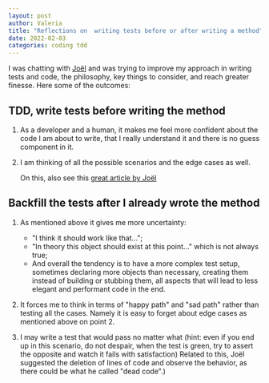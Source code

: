 ```yaml
---
layout: post
author: Valeria
title: "Reflections on  writing tests before or after writing a method"
date: 2022-02-03
categories: coding tdd
---
```

I was chatting with [Joël](https://github.com/JoelQ) and was trying to improve
my approach in writing tests and code, the philosophy, key things to consider,
and reach greater finesse.
Here some of the outcomes:

## TDD, write tests before writing the method

1. As a developer and a human, it makes me feel more confident about
   the code I am about to write, that I really understand it and there is no
   guess component in it.

2. I am thinking of all the possible scenarios and the edge cases as well.

   On this, also  see this
   [great article by Joël](https://thoughtbot.com/blog/testing-your-edge-cases)

## Backfill the tests after I already wrote the method

1. As mentioned above it gives me more uncertainty:
   - "I think it should work like
   that...";
   - "In theory this object should exist at this point..." which is not
   always true;
   - And overall the tendency is to have a more complex test setup,
   sometimes declaring more objects than necessary, creating them instead of
   building or stubbing them, all aspects that will lead to less elegant and
   performant code in the end.

2. It forces me to think in terms of "happy path" and "sad path" rather than
   testing all the cases.
   Namely it is easy to forget about edge cases as mentioned above on point 2.

3. I may write a test that would pass no matter what (hint: even if you end up in
   this scenario, do not despair, when the test is green,
   try to assert the opposite and watch it fails with satisfaction)
   Related to this, Joël suggested the deletion of lines of code and observe the
   behavior, as there could be what he called "dead code".)
